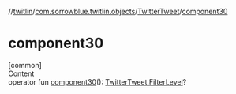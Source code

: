 //[twitlin](../../index.md)/[com.sorrowblue.twitlin.objects](../index.md)/[TwitterTweet](index.md)/[component30](component30.md)



# component30  
[common]  
Content  
operator fun [component30](component30.md)(): [TwitterTweet.FilterLevel](-filter-level/index.md)?  



